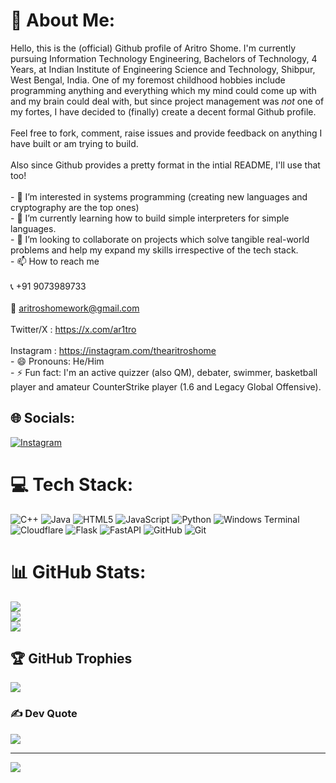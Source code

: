 # 💫 About Me:
Hello, this is the (official) Github profile of Aritro Shome. I'm currently pursuing Information Technology Engineering, Bachelors of Technology, 4 Years, at Indian Institute of Engineering Science and Technology, Shibpur, West Bengal, India. One of my foremost childhood hobbies include programming anything and everything which my mind could come up with and my brain could deal with, but since project management was _not_ one of my fortes, I have decided to (finally) create a decent formal Github profile. <br><br>Feel free to fork, comment, raise issues and provide feedback on anything I have built or am trying to build. <br><br>Also since Github provides a pretty format in the intial README, I'll use that too!<br><br>- 👀 I’m interested in systems programming (creating new languages and cryptography are the top ones)<br>- 🌱 I’m currently learning how to build simple interpreters for simple languages.<br>- 💞️ I’m looking to collaborate on projects which solve tangible real-world problems and help my expand my skills irrespective of the tech stack.<br>- 📫 How to reach me<br>  <br>  📞 +91 9073989733<br><br>  📧 aritroshomework@gmail.com<br><br>  Twitter/X : https://x.com/ar1tro<br><br>  Instagram : https://instagram.com/thearitroshome<br>- 😄 Pronouns: He/Him<br>- ⚡ Fun fact: I'm an active quizzer (also QM), debater, swimmer, basketball player and amateur CounterStrike player (1.6 and Legacy Global Offensive).<br>


## 🌐 Socials:
[![Instagram](https://img.shields.io/badge/Instagram-%23E4405F.svg?logo=Instagram&logoColor=white)](https://instagram.com/thearitroshome) 

# 💻 Tech Stack:
![C++](https://img.shields.io/badge/c++-%2300599C.svg?style=flat&logo=c%2B%2B&logoColor=white) ![Java](https://img.shields.io/badge/java-%23ED8B00.svg?style=flat&logo=openjdk&logoColor=white) ![HTML5](https://img.shields.io/badge/html5-%23E34F26.svg?style=flat&logo=html5&logoColor=white) ![JavaScript](https://img.shields.io/badge/javascript-%23323330.svg?style=flat&logo=javascript&logoColor=%23F7DF1E) ![Python](https://img.shields.io/badge/python-3670A0?style=flat&logo=python&logoColor=ffdd54) ![Windows Terminal](https://img.shields.io/badge/Windows%20Terminal-%234D4D4D.svg?style=flat&logo=windows-terminal&logoColor=white) ![Cloudflare](https://img.shields.io/badge/Cloudflare-F38020?style=flat&logo=Cloudflare&logoColor=white) ![Flask](https://img.shields.io/badge/flask-%23000.svg?style=flat&logo=flask&logoColor=white) ![FastAPI](https://img.shields.io/badge/FastAPI-005571?style=flat&logo=fastapi) ![GitHub](https://img.shields.io/badge/github-%23121011.svg?style=flat&logo=github&logoColor=white) ![Git](https://img.shields.io/badge/git-%23F05033.svg?style=flat&logo=git&logoColor=white)
# 📊 GitHub Stats:
![](https://github-readme-stats.vercel.app/api?username=sortira&theme=gruvbox&hide_border=true&include_all_commits=true&count_private=true)<br/>
![](https://github-readme-streak-stats.herokuapp.com/?user=sortira&theme=gruvbox&hide_border=true)<br/>
![](https://github-readme-stats.vercel.app/api/top-langs/?username=sortira&theme=gruvbox&hide_border=true&include_all_commits=true&count_private=true&layout=compact)

## 🏆 GitHub Trophies
![](https://github-profile-trophy.vercel.app/?username=sortira&theme=radical&no-frame=false&no-bg=true&margin-w=4)

### ✍️ Dev Quote
![](https://quotes-github-readme.vercel.app/api?type=horizontal&theme=gruvbox)

---
[![](https://visitcount.itsvg.in/api?id=sortira&icon=0&color=4)](https://visitcount.itsvg.in)

<!-- Proudly created with GPRM ( https://gprm.itsvg.in ) -->